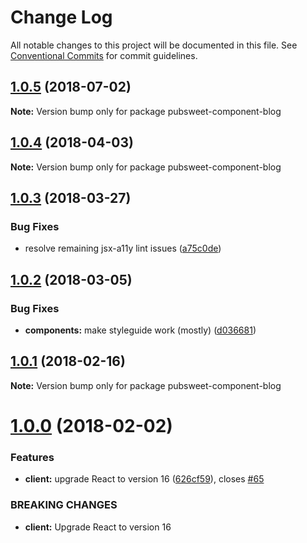 # Change Log

All notable changes to this project will be documented in this file.
See [Conventional Commits](https://conventionalcommits.org) for commit guidelines.

<a name="1.0.5"></a>
## [1.0.5](https://gitlab.coko.foundation/pubsweet/pubsweet/compare/pubsweet-component-blog@1.0.4...pubsweet-component-blog@1.0.5) (2018-07-02)




**Note:** Version bump only for package pubsweet-component-blog

<a name="1.0.4"></a>
## [1.0.4](https://gitlab.coko.foundation/pubsweet/pubsweet/compare/pubsweet-component-blog@1.0.3...pubsweet-component-blog@1.0.4) (2018-04-03)




**Note:** Version bump only for package pubsweet-component-blog

<a name="1.0.3"></a>
## [1.0.3](https://gitlab.coko.foundation/pubsweet/pubsweet/compare/pubsweet-component-blog@1.0.2...pubsweet-component-blog@1.0.3) (2018-03-27)


### Bug Fixes

* resolve remaining jsx-a11y lint issues ([a75c0de](https://gitlab.coko.foundation/pubsweet/pubsweet/commit/a75c0de))




<a name="1.0.2"></a>
## [1.0.2](https://gitlab.coko.foundation/pubsweet/pubsweet/compare/pubsweet-component-blog@1.0.1...pubsweet-component-blog@1.0.2) (2018-03-05)


### Bug Fixes

* **components:** make styleguide work (mostly) ([d036681](https://gitlab.coko.foundation/pubsweet/pubsweet/commit/d036681))




<a name="1.0.1"></a>

## [1.0.1](https://gitlab.coko.foundation/pubsweet/pubsweet/compare/pubsweet-component-blog@1.0.0...pubsweet-component-blog@1.0.1) (2018-02-16)

**Note:** Version bump only for package pubsweet-component-blog

<a name="1.0.0"></a>

# [1.0.0](https://gitlab.coko.foundation/pubsweet/pubsweet/compare/pubsweet-component-blog@0.3.5...pubsweet-component-blog@1.0.0) (2018-02-02)

### Features

* **client:** upgrade React to version 16 ([626cf59](https://gitlab.coko.foundation/pubsweet/pubsweet/commit/626cf59)), closes [#65](https://gitlab.coko.foundation/pubsweet/pubsweet/issues/65)

### BREAKING CHANGES

* **client:** Upgrade React to version 16
